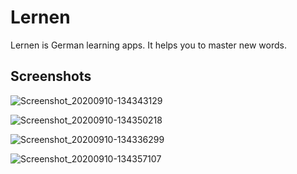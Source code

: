 # Lernen

Lernen is German learning apps. It helps you to master new words.

## Screenshots

![Screenshot_20200910-134343129](https://user-images.githubusercontent.com/36305684/92814201-78463880-f3cb-11ea-9b56-0796655f3da9.jpg)

![Screenshot_20200910-134350218](https://user-images.githubusercontent.com/36305684/92814244-914ee980-f3cb-11ea-8a80-1d68a19a7363.jpg)

![Screenshot_20200910-134336299](https://user-images.githubusercontent.com/36305684/92814253-9449da00-f3cb-11ea-94cc-f774cb289bc0.jpg)

![Screenshot_20200910-134357107](https://user-images.githubusercontent.com/36305684/92814272-99a72480-f3cb-11ea-8200-e09d015ae768.jpg)
